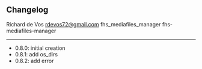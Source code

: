 ## Changelog

Richard de Vos <rdevos72@gmail.com>
fhs_mediafiles_manager
fhs-mediafiles-manager

--------------------------------------------------------------
- 0.8.0: initial creation
- 0.8.1: add os_dirs
- 0.8.2: add error
